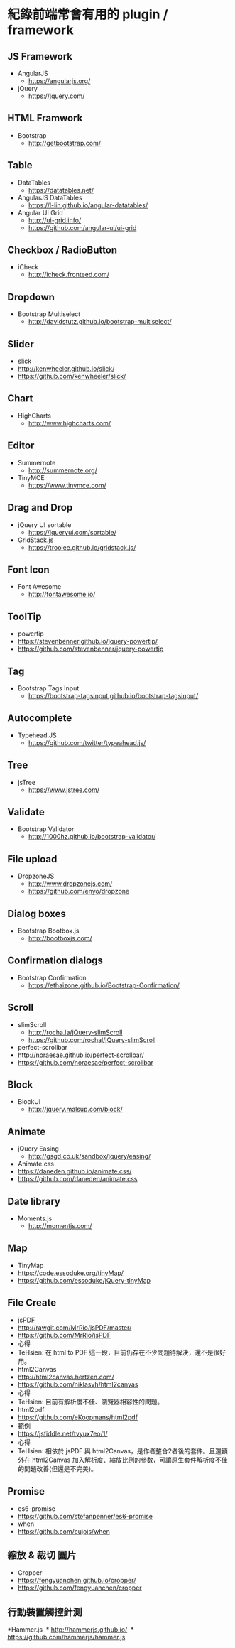 # 紀錄前端常會有用的 plugin / framework 


## JS Framework
* AngularJS 
  * https://angularjs.org/
* jQuery 
  * https://jquery.com/

## HTML Framwork
* Bootstrap
  * http://getbootstrap.com/

## Table
* DataTables
  * https://datatables.net/
* AngularJS DataTables
  * https://l-lin.github.io/angular-datatables/
* Angular UI Grid
  * http://ui-grid.info/
  * https://github.com/angular-ui/ui-grid

## Checkbox / RadioButton
* iCheck
  * http://icheck.fronteed.com/

## Dropdown
* Bootstrap Multiselect
  * http://davidstutz.github.io/bootstrap-multiselect/

## Slider
 * slick
  * http://kenwheeler.github.io/slick/
  * https://github.com/kenwheeler/slick/

## Chart
* HighCharts
  * http://www.highcharts.com/

## Editor
* Summernote
  * http://summernote.org/
* TinyMCE
  * https://www.tinymce.com/

## Drag and Drop
* jQuery UI sortable
  * https://jqueryui.com/sortable/
* GridStack.js
  * https://troolee.github.io/gridstack.js/

## Font Icon 
* Font Awesome
  * http://fontawesome.io/

## ToolTip
* powertip
 * https://stevenbenner.github.io/jquery-powertip/
 * https://github.com/stevenbenner/jquery-powertip

## Tag
* Bootstrap Tags Input
  * https://bootstrap-tagsinput.github.io/bootstrap-tagsinput/

## Autocomplete
* Typehead.JS
  * https://github.com/twitter/typeahead.js/

## Tree
* jsTree
  * https://www.jstree.com/

## Validate
* Bootstrap Validator
  * http://1000hz.github.io/bootstrap-validator/

## File upload
* DropzoneJS
  * http://www.dropzonejs.com/
  * https://github.com/enyo/dropzone

## Dialog boxes
* Bootstrap Bootbox.js
  * http://bootboxjs.com/

## Confirmation dialogs
* Bootstrap Confirmation
  * https://ethaizone.github.io/Bootstrap-Confirmation/

## Scroll
* slimScroll
  * http://rocha.la/jQuery-slimScroll
  * https://github.com/rochal/jQuery-slimScroll
* perfect-scrollbar
 * http://noraesae.github.io/perfect-scrollbar/
 * https://github.com/noraesae/perfect-scrollbar

## Block
* BlockUI
  * http://jquery.malsup.com/block/

## Animate
* jQuery Easing
  * http://gsgd.co.uk/sandbox/jquery/easing/
* Animate.css
 * https://daneden.github.io/animate.css/
 * https://github.com/daneden/animate.css

## Date library
* Moments.js
  * http://momentjs.com/

## Map
 * TinyMap
  * https://code.essoduke.org/tinyMap/
  * https://github.com/essoduke/jQuery-tinyMap

## File Create
 * jsPDF
  * http://rawgit.com/MrRio/jsPDF/master/
  * https://github.com/MrRio/jsPDF
  * 心得
   * TeHsien: 在 html to PDF 這一段，目前仍存在不少問題待解決，還不是很好用。
 * html2Canvas
  * http://html2canvas.hertzen.com/
  * https://github.com/niklasvh/html2canvas
  * 心得
   * TeHsien: 目前有解析度不佳、瀏覽器相容性的問題。
 * html2pdf
  * https://github.com/eKoopmans/html2pdf
  * 範例
   * https://jsfiddle.net/tvyux7eo/1/
  * 心得
   * TeHsien: 相依於 jsPDF 與 html2Canvas，是作者整合2者後的套件。且還額外在 html2Canvas 加入解析度、縮放比例的參數，可讓原生套件解析度不佳的問題改善(但還是不完美)。

## Promise
 * es6-promise
  * https://github.com/stefanpenner/es6-promise
 * when
  * https://github.com/cujojs/when
  
## 縮放 & 裁切 圖片
 * Cropper
  * https://fengyuanchen.github.io/cropper/
  * https://github.com/fengyuanchen/cropper
  
## 行動裝置觸控針測 
 *Hammer.js
  * http://hammerjs.github.io/
  * https://github.com/hammerjs/hammer.js
